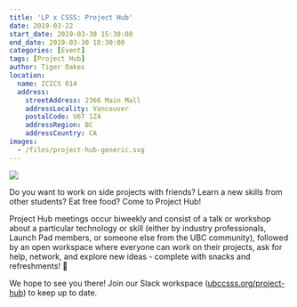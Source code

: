 ```yaml
---
title: 'LP x CSSS: Project Hub'
date: 2019-03-22
start_date: 2019-03-30 15:30:00
end_date: 2019-03-30 18:30:00
categories: [Event]
tags: [Project Hub]
author: Tiger Oakes
location:
  name: ICICS 014
  address:
    streetAddress: 2366 Main Mall
    addressLocality: Vancouver
    postalCode: V6T 1Z4
    addressRegion: BC
    addressCountry: CA
images:
  - /files/project-hub-generic.svg
---
```


![](/files/project-hub-generic.svg)

Do you want to work on side projects with friends? Learn a new skills from other
students? Eat free food? Come to Project Hub!

Project Hub meetings occur biweekly and consist of a talk or workshop about a
particular technology or skill (either by industry professionals, Launch Pad
members, or someone else from the UBC community), followed by an open workspace
where everyone can work on their projects, ask for help, network, and explore
new ideas - complete with snacks and refreshments! 🍪

We hope to see you there! Join our Slack workspace
([ubccsss.org/project-hub](https://ubcprojecthub.slack.com/join/shared_invite/enQtNTM4MzA2NTQ5NzUwLWI1MDBhOGRjNDNjOWEzNGUxNDYyNmNkNmI5MjEwNjVmYWE1MmY4NDYwNjg5YjAzMjU1ODQzOTI1MzBlNDEyNmM))
to keep up to date.
